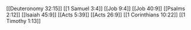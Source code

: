 [[Deuteronomy 32:15]]
[[1 Samuel 3:4]]
[[Job 9:4]]
[[Job 40:9]]
[[Psalms 2:12]]
[[Isaiah 45:9]]
[[Acts 5:39]]
[[Acts 26:9]]
[[1 Corinthians 10:22]]
[[1 Timothy 1:13]]
